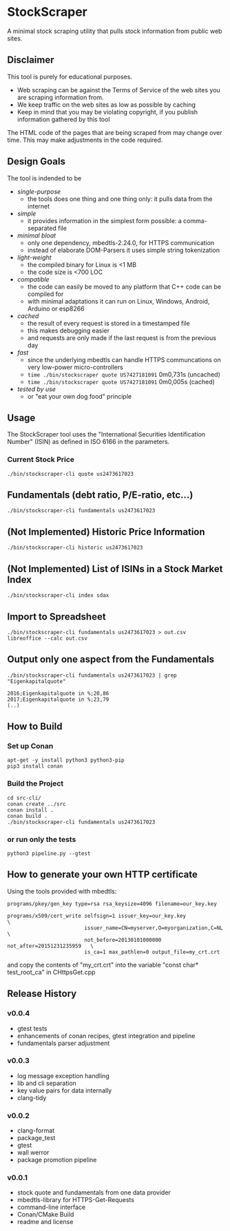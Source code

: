 # StockScraper

A minimal stock scraping utility that pulls stock information from public web sites.

## Disclaimer

This tool is purely for educational purposes.

* Web scraping can be against the Terms of Service of the web sites you are scraping information from.
* We keep traffic on the web sites as low as possible by caching
* Keep in mind that you may be violating copyright, if you publish information gathered by this tool

The HTML code of the pages that are being scraped from may change over time. This may make adjustments in the code required.

## Design Goals

The tool is indended to be

* *single-purpose*
  * the tools does one thing and one thing only: it pulls data from the internet
* *simple*
  * it provides information in the simplest form possible: a comma-separated file
* *minimal bloat*
  * only one dependency, mbedtls-2.24.0, for HTTPS communication
  * instead of elaborate DOM-Parsers it uses simple string tokenization
* *light-weight*
  * the compiled binary for Linux is <1 MB
  * the code size is <700 LOC
* *compatible*
  * the code can easily be moved to any platform that C++ code can be compiled for
  * with minimal adaptations it can run on Linux, Windows, Android, Arduino or esp8266
* *cached*
  * the result of every request is stored in a timestamped file
  * this makes debugging easier
  * and requests are only made if the last request is from the previous day
* *fast*
  * since the underlying mbedtls can handle HTTPS communcations on very low-power micro-controllers
  * `time ./bin/stockscraper quote US7427181091` 0m0,731s (uncached)
  * `time ./bin/stockscraper quote US7427181091` 0m0,005s (cached)
* *tested by use*
  * or "eat your own dog food" principle

## Usage

The StockScraper tool uses the "International Securities Identification Number" (ISIN) as defined in ISO 6166 in the parameters.

### Current Stock Price

```
./bin/stockscraper-cli quote us2473617023
```

## Fundamentals (debt ratio, P/E-ratio, etc...)

```
./bin/stockscraper-cli fundamentals us2473617023
```

## (Not Implemented) Historic Price Information

```
./bin/stockscraper-cli historic us2473617023
```

## (Not Implemented) List of ISINs in a Stock Market Index

```
./bin/stockscraper-cli index sdax
```

## Import to Spreadsheet

```
./bin/stockscraper-cli fundamentals us2473617023 > out.csv
libreoffice --calc out.csv
```

## Output only one aspect from the Fundamentals

```
./bin/stockscraper-cli fundamentals us2473617023 | grep "Eigenkapitalquote"

2016;Eigenkapitalquote in %;20,86
2017;Eigenkapitalquote in %;23,79
(..)
```

## How to Build

### Set up Conan

```
apt-get -y install python3 python3-pip
pip3 install conan
```

### Build the Project

```
cd src-cli/
conan create ../src
conan install .
conan build .
./bin/stockscraper-cli fundamentals us2473617023
```

### or run only the tests

```
python3 pipeline.py --gtest
```

## How to generate your own HTTP certificate

Using the tools provided with mbedtls:

```
programs/pkey/gen_key type=rsa rsa_keysize=4096 filename=our_key.key

programs/x509/cert_write selfsign=1 issuer_key=our_key.key                    \
                         issuer_name=CN=myserver,O=myorganization,C=NL        \
                         not_before=20130101000000 not_after=20151231235959   \
                         is_ca=1 max_pathlen=0 output_file=my_crt.crt
```

and copy the contents of "my_crt.crt" into the variable "const char* test_root_ca" in CHttpsGet.cpp

## Release History

### v0.0.4

* gtest tests
* enhancements of conan recipes, gtest integration and pipeline
* fundamentals parser adjustment

### v0.0.3

* log message exception handling
* lib and cli separation
* key value pairs for data internally
* clang-tidy

### v0.0.2

* clang-format
* package_test
* gtest
* wall werror
* package promotion pipeline

### v0.0.1

* stock quote and fundamentals from one data provider
* mbedtls-library for HTTPS-Get-Requests
* command-line interface
* Conan/CMake Build
* readme and license

##

